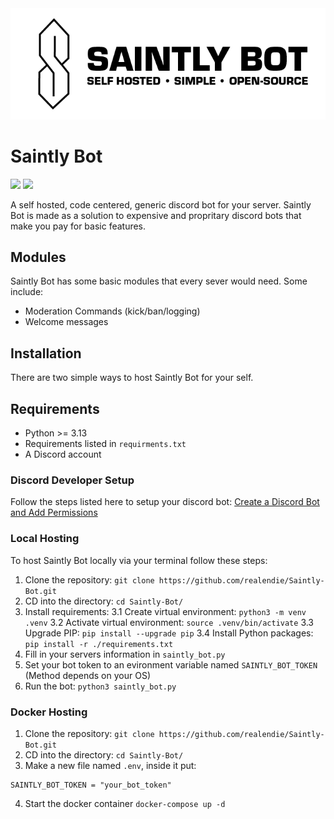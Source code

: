 <img src=Saintly_Bot_Banner.png>

# Saintly Bot
<img src="https://img.shields.io/badge/Python-FFD43B?style=for-the-badge&logo=python&logoColor=blue" />
<img src="https://img.shields.io/badge/Docker-2CA5E0?style=for-the-badge&logo=docker&logoColor=white">

A self hosted, code centered, generic discord bot for your server. Saintly Bot is made as a solution to expensive and propritary discord bots that make you pay for basic features.

## Modules

Saintly Bot has some basic modules that every sever would need. Some include:

- Moderation Commands (kick/ban/logging)
- Welcome messages

## Installation

There are two simple ways to host Saintly Bot for your self.

## Requirements

- Python >= 3.13
- Requirements listed in `requirments.txt`
- A Discord account

### Discord Developer Setup

Follow the steps listed here to setup your discord bot: [Create a Discord Bot and Add Permissions](https://scribehow.com/viewer/Create_a_Discord_Bot_and_Add_Permissions__Rzi4bF2KQeuBAyT2ZDtlbA?add_to_team_with_invite=True&sharer_domain=gmail.com&sharer_id=3239cd2c-7eb1-472f-a240-3cfebebe77bf)

### Local Hosting

To host Saintly Bot locally via your terminal follow these steps:

1. Clone the repository: `git clone https://github.com/realendie/Saintly-Bot.git`
2. CD into the directory: `cd Saintly-Bot/`
3. Install requirements:
3.1 Create virtual environment: `python3 -m venv .venv`
3.2 Activate virtual environment: `source .venv/bin/activate`
3.3 Upgrade PIP: `pip install --upgrade pip`
3.4 Install Python packages: `pip install -r ./requirements.txt`
4. Fill in your servers information in `saintly_bot.py`
5. Set your bot token to an evironment variable named `SAINTLY_BOT_TOKEN` (Method depends on your OS)
6. Run the bot: `python3 saintly_bot.py`

### Docker Hosting

1. Clone the repository: `git clone https://github.com/realendie/Saintly-Bot.git`
2. CD into the directory: `cd Saintly-Bot/`
3. Make a new file named `.env`, inside it put:

```env
SAINTLY_BOT_TOKEN = "your_bot_token"
```

4. Start the docker container `docker-compose up -d`
